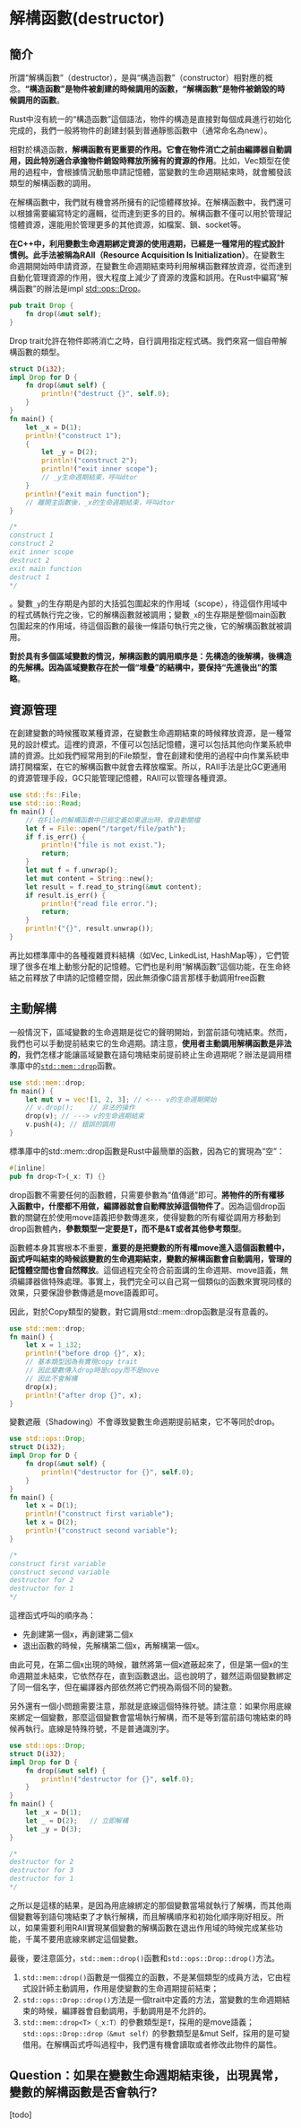 # 解構函數\(destructor\)

## 簡介

所謂“解構函數”（destructor），是與“構造函數”（constructor）相對應的概念。**“構造函數”是物件被創建的時候調用的函數，“解構函數”是物件被銷毀的時候調用的函數**。

Rust中沒有統一的“構造函數”這個語法，物件的構造是直接對每個成員進行初始化完成的，我們一般將物件的創建封裝到普通靜態函數中（通常命名為new）。

相對於構造函數，**解構函數有更重要的作用。它會在物件消亡之前由編譯器自動調用，因此特別適合承擔物件銷毀時釋放所擁有的資源的作用**。比如，Vec類型在使用的過程中，會根據情況動態申請記憶體，當變數的生命週期結束時，就會觸發該類型的解構函數的調用。

在解構函數中，我們就有機會將所擁有的記憶體釋放掉。在解構函數中，我們還可以根據需要編寫特定的邏輯，從而達到更多的目的。解構函數不僅可以用於管理記憶體資源，還能用於管理更多的其他資源，如檔案、鎖、socket等。

**在C++中，利用變數生命週期綁定資源的使用週期，已經是一種常用的程式設計慣例。此手法被稱為RAII（Resource Acquisition Is Initialization）**。在變數生命週期開始時申請資源，在變數生命週期結束時利用解構函數釋放資源，從而達到自動化管理資源的作用，很大程度上減少了資源的洩露和誤用。在Rust中編寫“解構函數”的辦法是impl [std::ops::Drop](https://doc.rust-lang.org/std/ops/trait.Drop.html)。

```rust
pub trait Drop {
    fn drop(&mut self);
}
```

Drop trait允許在物件即將消亡之時，自行調用指定程式碼。我們來寫一個自帶解構函數的類型。

```rust
struct D(i32);
impl Drop for D {
    fn drop(&mut self) {
        println!("destruct {}", self.0);
    }
}
fn main() {
    let _x = D(1);
    println!("construct 1");
    {
        let _y = D(2);
        println!("construct 2");
        println!("exit inner scope");
        // _y生命週期結束，呼叫dtor
    }
    println!("exit main function");
    // 離開主函數後，_x的生命週期結束，呼叫dtor
}

/*
construct 1
construct 2
exit inner scope
destruct 2
exit main function
destruct 1
*/
```

。變數`_y`的生存期是內部的大括弧包圍起來的作用域（scope），待這個作用域中的程式碼執行完之後，它的解構函數就被調用；變數`_x`的生存期是整個main函數包圍起來的作用域，待這個函數的最後一條語句執行完之後，它的解構函數就被調用。

**對於具有多個區域變數的情況，解構函數的調用順序是：先構造的後解構，後構造的先解構。因為區域變數存在於一個“堆疊”的結構中，要保持“先進後出”的策略**。

## 資源管理

在創建變數的時候獲取某種資源，在變數生命週期結束的時候釋放資源，是一種常見的設計模式。這裡的資源，不僅可以包括記憶體，還可以包括其他向作業系統申請的資源。比如我們經常用到的File類型，會在創建和使用的過程中向作業系統申請打開檔案，在它的解構函數中就會去釋放檔案。所以，RAII手法是比GC更通用的資源管理手段，GC只能管理記憶體，RAII可以管理各種資源。

```rust
use std::fs::File;
use std::io::Read;
fn main() {
    // 在File的解構函數中已經定義如果退出時，會自動關檔
    let f = File::open("/target/file/path");
    if f.is_err() {
        println!("file is not exist.");
        return;
    }
    let mut f = f.unwrap();
    let mut content = String::new();
    let result = f.read_to_string(&mut content);
    if result.is_err() {
        println!("read file error.");
        return;
    }
    println!("{}", result.unwrap());
}
```

再比如標準庫中的各種複雜資料結構（如Vec, LinkedList, HashMap等），它們管理了很多在堆上動態分配的記憶體。它們也是利用“解構函數”這個功能，在生命終結之前釋放了申請的記憶體空間，因此無須像C語言那樣手動調用free函數

## 主動解構

一般情況下，區域變數的生命週期是從它的聲明開始，到當前語句塊結束。然而，我們也可以手動提前結束它的生命週期。請注意，**使用者主動調用解構函數是非法的**，我們怎樣才能讓區域變數在語句塊結束前提前終止生命週期呢？辦法是調用標準庫中的[`std::mem::drop`](https://doc.rust-lang.org/std/mem/fn.drop.html)函數。

```rust
use std::mem::drop;
fn main() {
    let mut v = vec![1, 2, 3]; // <--- v的生命週期開始
    // v.drop();    // 非法的操作
    drop(v); // ---> v的生命週期結束
    v.push(4); // 錯誤的調用
}
```

標準庫中的std::mem::drop函數是Rust中最簡單的函數，因為它的實現為“空”：

```rust
#[inline]
pub fn drop<T>(_x: T) {}
```

drop函數不需要任何的函數體，只需要參數為“值傳遞”即可。**將物件的所有權移入函數中，什麼都不用做，編譯器就會自動釋放掉這個物件了**。因為這個drop函數的關鍵在於使用move語義把參數傳進來，使得變數的所有權從調用方移動到drop函數體內，**參數類型一定要是T，而不是&T或者其他參考類型**。

函數體本身其實根本不重要，**重要的是把變數的所有權move進入這個函數體中，函式呼叫結束的時候該變數的生命週期結束，變數的解構函數會自動調用，管理的記憶體空間也會自然釋放**。這個過程完全符合前面講的生命週期、move語義，無須編譯器做特殊處理。事實上，我們完全可以自己寫一個類似的函數來實現同樣的效果，只要保證參數傳遞是move語義即可。

因此，對於Copy類型的變數，對它調用std::mem::drop函數是沒有意義的。

```rust
use std::mem::drop;
fn main() {
    let x = 1_i32;
    println!("before drop {}", x);
    // 基本類型因為有實現copy trait
    // 因此變數傳入drop時是copy而不是move
    // 因此不會解構
    drop(x);    
    println!("after drop {}", x);
}
```

變數遮蔽（Shadowing）不會導致變數生命週期提前結束，它不等同於drop。

```rust
use std::ops::Drop;
struct D(i32);
impl Drop for D {
    fn drop(&mut self) {
        println!("destructor for {}", self.0);
    }
}
fn main() {
    let x = D(1);
    println!("construct first variable");
    let x = D(2);
    println!("construct second variable");
}

/*
construct first variable
construct second variable
destructor for 2
destructor for 1
*/
```

這裡函式呼叫的順序為：

* 先創建第一個x，再創建第二個x
* 退出函數的時候，先解構第二個x，再解構第一個x。

由此可見，在第二個x出現的時候，雖然將第一個x遮蔽起來了，但是第一個x的生命週期並未結束，它依然存在，直到函數退出。這也說明了，雖然這兩個變數綁定了同一個名字，但在編譯器內部依然將它們視為兩個不同的變數。

另外還有一個小問題需要注意，那就是底線這個特殊符號。請注意：如果你用底線來綁定一個變數，那麼這個變數會當場執行解構，而不是等到當前語句塊結束的時候再執行。底線是特殊符號，不是普通識別字。

```rust
use std::ops::Drop;
struct D(i32);
impl Drop for D {
    fn drop(&mut self) {
        println!("destructor for {}", self.0);
    }
}
fn main() {
    let _x = D(1);
    let _ = D(2);   // 立即解構
    let _y = D(3);
}

/*
destructor for 2
destructor for 3
destructor for 1
*/
```

之所以是這樣的結果，是因為用底線綁定的那個變數當場就執行了解構，而其他兩個變數等到語句塊結束了才執行解構，而且解構順序和初始化順序剛好相反。所以，如果需要利用RAII實現某個變數的解構函數在退出作用域的時候完成某些功能，千萬不要用底線來綁定這個變數。

最後，要注意區分，`std::mem::drop()`函數和`std::ops::Drop::drop()`方法。

1. `std::mem::drop()`函數是一個獨立的函數，不是某個類型的成員方法，它由程式設計師主動調用，作用是使變數的生命週期提前結束；
2. `std::ops::Drop::drop()`方法是一個trait中定義的方法，當變數的生命週期結束的時候，編譯器會自動調用，手動調用是不允許的。
3. `std::mem::drop<T>（_x:T）`的參數類型是`T`，採用的是move語義；`std::ops::Drop::drop（&mut self）`的參數類型是&mut Self，採用的是可變借用。在解構函式呼叫過程中，我們還有機會讀取或者修改此物件的屬性。

## Question：如果在變數生命週期結束後，出現異常，變數的解構函數是否會執行?

\[todo\]



